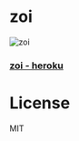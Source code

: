 # zoi

![zoi](http://linka.jp/wp-content/uploads/2014/07/ganbaruzoi.png "zoi")

### <a href="http://zoi.herokuapp.com" target="_blank">zoi - heroku</a>

# License

MIT
